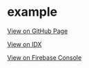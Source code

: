 # example

[View on GitHub Page](https://longtn-imt.github.io/example/)

[View on IDX](https://idx.google.com/example-617419)

[View on Firebase Console](https://console.firebase.google.com/u/0/project/example-477b8)